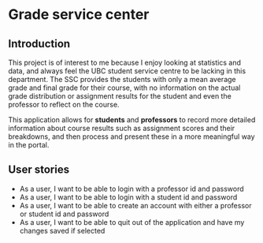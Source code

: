 # Grade service center

## Introduction 

This project is of interest to me because I enjoy looking at statistics and data, and always feel the 
UBC student service centre to be lacking in this department. The SSC provides the students with only a mean average 
grade and final grade for their course, with no information on the actual grade distribution or assignment results for 
the student and even the professor to reflect on the course.

This application allows for **students** and **professors** to record more detailed information about course results 
such as assignment scores and their breakdowns, and then process and present these in a more meaningful 
way in the portal.

## User stories     

- As a user, I want to be able to login with a professor id and password 
- As a user, I want to be able to login with a student id and password 
- As a user, I want to be able to create an account with either a professor or student id and password
- As a user, I want to be able to quit out of the application and have my changes saved if selected
